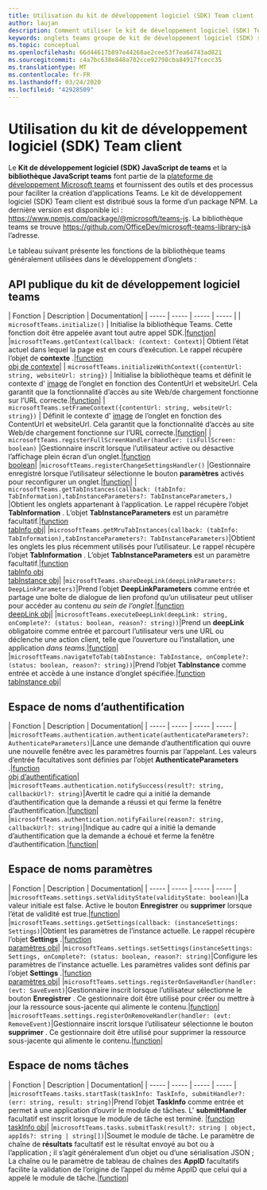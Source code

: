 ```yaml
---
title: Utilisation du kit de développement logiciel (SDK) Team client
author: laujan
description: Comment utiliser le kit de développement logiciel (SDK) Team client pour ajouter une fonctionnalité de teams à vos onglets personnalisés
keywords: onglets teams groupe de kit de développement logiciel (SDK) statique Java personnel
ms.topic: conceptual
ms.openlocfilehash: 66d44617b897e44268ae2cee53f7ea64743ad821
ms.sourcegitcommit: c4a7bc638e848a702cce92798cba84917fcecc35
ms.translationtype: MT
ms.contentlocale: fr-FR
ms.lasthandoff: 03/24/2020
ms.locfileid: "42928509"
---
```

# <a name="using-the-teams-client-sdk"></a>Utilisation du kit de développement logiciel (SDK) Team client

Le **Kit de développement logiciel (SDK) JavaScript de teams** et la **bibliothèque JavaScript teams** font partie de la [plateforme de développement Microsoft teams](https://msdn.microsoft.com/microsoft-teams) et fournissent des outils et des processus pour faciliter la création d’applications Teams. Le kit de développement logiciel (SDK) Team client est distribué sous la forme d’un package NPM. La dernière version est disponible ici : <https://www.npmjs.com/package/@microsoft/teams-js>. La bibliothèque teams se trouve <https://github.com/OfficeDev/microsoft-teams-library-js>à l’adresse.

Le tableau suivant présente les fonctions de la bibliothèque teams généralement utilisées dans le développement d’onglets :

## <a name="teams-sdk-public-api"></a>API publique du kit de développement logiciel teams 

| Fonction  | Description          | Documentation|
| -----     | -----     | -----    | -----        |
| `microsoftTeams.initialize()` | Initialise la bibliothèque Teams. Cette fonction doit être appelée avant tout autre appel SDK.|[function](/javascript/api/@microsoft/teams-js/microsoftteams?view=msteams-client-js-latest#initialize-any-)|
|`microsoftTeams.getContext(callback: (context: Context)`| Obtient l’état actuel dans lequel la page est en cours d’exécution. Le rappel récupère l’objet de **contexte** .|[function](/javascript/api/@microsoft/teams-js/microsoftteams?view=msteams-client-js-latest#getcontext--context--context-----void-)<br/>[obj de contexte](/javascript/api/@microsoft/teams-js/microsoftteams.context?view=msteams-client-js-latest)|
| `microsoftTeams.initializeWithContext({contentUrl: string, websiteUrl: string})` | Initialise la bibliothèque teams et définit le contexte d' [image](/javascript/api/@microsoft/teams-js/microsoftteams.framecontext?view=msteams-client-js-latest) de l’onglet en fonction des ContentUrl et websiteUrl. Cela garantit que la fonctionnalité d’accès au site Web/de chargement fonctionne sur l’URL correcte.|[function](/javascript/api/@microsoft/teams-js/microsoftteams?view=msteams-client-js-latest#initializewithframecontext-framecontext--------void--string---)|
| `microsoftTeams.setFrameContext({contentUrl: string, websiteUrl: string})` | Définit le contexte d' [image](/javascript/api/@microsoft/teams-js/microsoftteams.framecontext?view=msteams-client-js-latest) de l’onglet en fonction des ContentUrl et websiteUrl. Cela garantit que la fonctionnalité d’accès au site Web/de chargement fonctionne sur l’URL correcte.|[function](/javascript/api/@microsoft/teams-js/microsoftteams?view=msteams-client-js-latest#setframecontext-framecontext-)|
| `microsoftTeams.registerFullScreenHandler(handler: (isFullScreen: boolean)` |Gestionnaire inscrit lorsque l’utilisateur active ou désactive l’affichage plein écran d’un onglet.|[function](/javascript/api/@microsoft/teams-js/microsoftteams?view=msteams-client-js-latest#registerfullscreenhandler--isfullscreen--boolean-----void-)<br/>[boolean](/javascript/api/@microsoft/teams-js/microsoftteams.context?view=msteams-client-js-latest#isfullscreen)|
|`microsoftTeams.registerChangeSettingsHandler()` |Gestionnaire enregistré lorsque l’utilisateur sélectionne le bouton **paramètres** activés pour reconfigurer un onglet.|[function](/javascript/api/@microsoft/teams-js/microsoftteams?view=msteams-client-js-latest#registerchangesettingshandler-------void-)|
| `microsoftTeams.getTabInstances(callback: (tabInfo: TabInformation),tabInstanceParameters?: TabInstanceParameters,)` |Obtient les onglets appartenant à l’application. Le rappel récupère l’objet **TabInformation** . L’objet **TabInstanceParameters** est un paramètre facultatif.|[function](/javascript/api/@microsoft/teams-js/microsoftteams?view=msteams-client-js-latest#gettabinstances--tabinfo--tabinformation-----void--tabinstanceparameters-)<br/>[tabInfo obj](/javascript/api/@microsoft/teams-js/microsoftteams.tabinformation?view=msteams-client-js-latest)|
|`microsoftTeams.getMruTabInstances(callback: (tabInfo: TabInformation),tabInstanceParameters?: TabInstanceParameters)`|Obtient les onglets les plus récemment utilisés pour l’utilisateur. Le rappel récupère l’objet **TabInformation** . L’objet **TabInstanceParameters** est un paramètre facultatif.|[function](/javascript/api/@microsoft/teams-js/microsoftteams?view=msteams-client-js-latest#getmrutabinstances--tabinfo--tabinformation-----void--tabinstanceparameters-)<br/>[tabInfo obj](/javascript/api/@microsoft/teams-js/microsoftteams.teaminformation?view=msteams-client-js-latest)<br/>[tabInstance obj](/javascript/api/@microsoft/teams-js/microsoftteams.tabinstanceparameters?view=msteams-client-js-latest)|
|`microsoftTeams.shareDeepLink(deepLinkParameters: DeepLinkParameters)`|Prend l’objet **DeepLinkParameters** comme entrée et partage une boîte de dialogue de lien profond qu’un utilisateur peut utiliser pour accéder au contenu *au sein de l’onglet*.|[function](/javascript/api/@microsoft/teams-js/microsoftteams?view=msteams-client-js-latest#sharedeeplink-deeplinkparameters-)<br/>[deepLink obj](/javascript/api/@microsoft/teams-js/microsoftteams.deeplinkparameters?view=msteams-client-js-latest)|
|`microsoftTeams.executeDeepLink(deepLink: string, onComplete?: (status: boolean, reason?: string))`|Prend un **deepLink** obligatoire comme entrée et parcourt l’utilisateur vers une URL ou déclenche une action client, telle que l’ouverture ou l’installation, une application *dans teams*.|[function](/javascript/api/@microsoft/teams-js/microsoftteams?view=msteams-client-js-latest#executedeeplink-string---status--boolean--reason---string-----void-)|
|`microsoftTeams.navigateToTab(tabInstance: TabInstance, onComplete?: (status: boolean, reason?: string))`|Prend l’objet **TabInstance** comme entrée et accède à une instance d’onglet spécifiée.|[function](/javascript/api/@microsoft/teams-js/microsoftteams?view=msteams-client-js-latest#navigatetotab-tabinstance-)<br/>[tabInstance obj](/javascript/api/@microsoft/teams-js/microsoftteams.tabinstance?view=msteams-client-js-latest)|

## <a name="authentication-namespace"></a>Espace de noms d’authentification

| Fonction  | Description          | Documentation|
| -----     | -----     | -----    | -----        |
|`microsoftTeams.authentication.authenticate(authenticateParameters?: AuthenticateParameters)`|Lance une demande d’authentification qui ouvre une nouvelle fenêtre avec les paramètres fournis par l’appelant. Les valeurs d’entrée facultatives sont définies par l’objet **AuthenticateParameters** .|[function](/javascript/api/@microsoft/teams-js/microsoftteams.authentication?view=msteams-client-js-latest#authenticate-authenticateparameters-)<br/>[obj d’authentification](/javascript/api/@microsoft/teams-js/microsoftteams.authentication.authenticateparameters?view=msteams-client-js-latest)|
|`microsoftTeams.authentication.notifySuccess(result?: string, callbackUrl?: string)`|Avertit le cadre qui a initié la demande d’authentification que la demande a réussi et qui ferme la fenêtre d’authentification.|[function](/javascript/api/@microsoft/teams-js/microsoftteams.authentication?view=msteams-client-js-latest#notifysuccess-string--string-)|
|`microsoftTeams.authentication.notifyFailure(reason?: string, callbackUrl?: string)`|Indique au cadre qui a initié la demande d’authentification que la demande a échoué et ferme la fenêtre d’authentification.|[function](/javascript/api/@microsoft/teams-js/microsoftteams.authentication?view=msteams-client-js-latest#notifyfailure-string--string-)|

## <a name="settings-namespace"></a>Espace de noms paramètres

| Fonction  | Description          | Documentation|
| -----     | -----     | -----    | -----        |
|`microsoftTeams.settings.setValidityState(validityState: boolean)`|La valeur initiale est false. Active le bouton **Enregistrer** ou **supprimer** lorsque l’état de validité est true.|[function](/javascript/api/@microsoft/teams-js/microsoftteams.settings?view=msteams-client-js-latest#setvaliditystate-boolean-)|
|`microsoftTeams.settings.getSettings(callback: (instanceSettings: Settings)`|Obtient les paramètres de l’instance actuelle. Le rappel récupère l’objet **Settings** .|[function](/javascript/api/@microsoft/teams-js/microsoftteams.settings?view=msteams-client-js-latest#getsettings--instancesettings--settings-----void-)<br/>[paramètres obj](/javascript/api/@microsoft/teams-js/microsoftteams.settings.settings?view=msteams-client-js-latest)|
|`microsoftTeams.settings.setSettings(instanceSettings: Settings, onComplete?: (status: boolean, reason?: string)`|Configure les paramètres de l’instance actuelle. Les paramètres valides sont définis par l’objet **Settings** .|[function](/javascript/api/@microsoft/teams-js/microsoftteams.settings?view=msteams-client-js-latest#setsettings-settings-)<br/>[paramètres obj](/javascript/api/@microsoft/teams-js/microsoftteams.settings.settings?view=msteams-client-js-latest)|
|`microsoftTeams.settings.registerOnSaveHandler(handler: (evt: SaveEvent)`|Gestionnaire inscrit lorsque l’utilisateur sélectionne le bouton **Enregistrer** . Ce gestionnaire doit être utilisé pour créer ou mettre à jour la ressource sous-jacente qui alimente le contenu.|[function](/javascript/api/@microsoft/teams-js/microsoftteams.settings?view=msteams-client-js-latest#registeronsavehandler--evt--saveevent-----void-)|
|`microsoftTeams.settings.registerOnRemoveHandler(handler: (evt: RemoveEvent)`|Gestionnaire inscrit lorsque l’utilisateur sélectionne le bouton **supprimer** . Ce gestionnaire doit être utilisé pour supprimer la ressource sous-jacente qui alimente le contenu.|[function](/javascript/api/@microsoft/teams-js/microsoftteams.settings?view=msteams-client-js-latest#registeronremovehandler--evt--removeevent-----void-)|

## <a name="tasks-namespace"></a>Espace de noms tâches

| Fonction  | Description          | Documentation|
| -----     | -----     | -----    | -----        |
|`microsoftTeams.tasks.startTask(taskInfo: TaskInfo, submitHandler?: (err: string, result: string)`|Prend l’objet **TaskInfo** comme entrée et permet à une application d’ouvrir le module de tâches. L' **submitHandler** facultatif est inscrit lorsque le module de tâche est terminé. |[function](/javascript/api/@microsoft/teams-js/microsoftteams.tasks?view=msteams-client-js-latest#starttask-taskinfo---err--string--result--string-----void-)<br/>[taskInfo obj](/javascript/api/@microsoft/teams-js/microsoftteams.taskinfo?view=msteams-client-js-latest)|
|`microsoftTeams.tasks.submitTask(result?: string | object, appIds?: string | string[])`|Soumet le module de tâche. Le paramètre de chaîne de **résultats** facultatif est le résultat envoyé au bot ou à l’application ; il s’agit généralement d’un objet ou d’une sérialisation JSON ; La chaîne ou le paramètre de tableau de chaînes des **AppID** facultatifs facilite la validation de l’origine de l’appel du même AppID que celui qui a appelé le module de tâche.|[function](/javascript/api/@microsoft/teams-js/microsoftteams.tasks?view=msteams-client-js-latest#submittask-string---object--string---string---)|